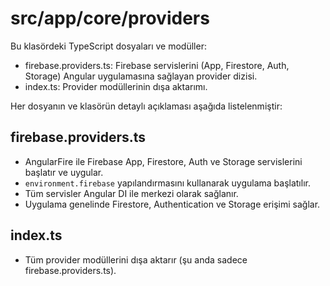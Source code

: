 # src/app/core/providers

Bu klasördeki TypeScript dosyaları ve modüller:

- firebase.providers.ts: Firebase servislerini (App, Firestore, Auth, Storage) Angular uygulamasına sağlayan provider dizisi.
- index.ts: Provider modüllerinin dışa aktarımı.

Her dosyanın ve klasörün detaylı açıklaması aşağıda listelenmiştir:

## firebase.providers.ts
- AngularFire ile Firebase App, Firestore, Auth ve Storage servislerini başlatır ve uygular.
- `environment.firebase` yapılandırmasını kullanarak uygulama başlatılır.
- Tüm servisler Angular DI ile merkezi olarak sağlanır.
- Uygulama genelinde Firestore, Authentication ve Storage erişimi sağlar.

## index.ts
- Tüm provider modüllerini dışa aktarır (şu anda sadece firebase.providers.ts).
